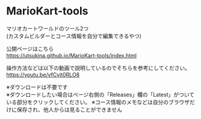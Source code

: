 # MarioKart-tools

マリオカートワールドのツール2つ  
(カスタムビルダーとコース情報を自分で編集できるやつ)

公開ページはこちら  
https://utsukina.github.io/MarioKart-tools/index.html

操作方法などは以下の動画で説明しているのでそちらを参考にしてください。  
https://youtu.be/vfCvjt0RLO8    

※ダウンロードは不要です  
※ダウンロードしたい場合はページ右側の「Releases」欄の「Latest」がついている部分をクリックしてください。
※コース情報のメモなどは自分のブラウザだけに保存され、他人からは見ることができません
